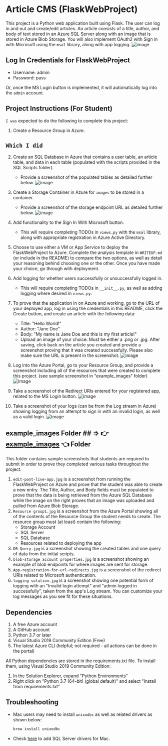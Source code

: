# Article CMS (FlaskWebProject)

This project is a Python web application built using Flask. The user can log in and out and create/edit articles. An article consists of a title, author, and body of text stored in an Azure SQL Server along with an image that is stored in Azure Blob Storage. You will also implement OAuth2 with Sign in with Microsoft using the `msal` library, along with app logging.
![image](https://raw.githubusercontent.com/Bayurzx/myproject/master/example_images/bonuses/Bonus.jpg)


## Log In Credentials for FlaskWebProject

- Username: admin
- Password: pass

Or, once the MS Login button is implemented, it will automatically log into the `admin` account.

## Project Instructions (For Student)

`I was` expected to do the following to complete this project:
1. Create a Resource Group in Azure.
## `Which I did`
2. Create an SQL Database in Azure that contains a user table, an article table, and data in each table (populated with the scripts provided in the SQL Scripts folder).
    - Provide a screenshot of the populated tables as detailed further below.
    ![image](https://raw.githubusercontent.com/Bayurzx/myproject/master/example_images/bonuses/bonus1_1.jpg)
3. Create a Storage Container in Azure for `images` to be stored in a container.
    - Provide a screenshot of the storage endpoint URL as detailed further below.
    ![image](https://raw.githubusercontent.com/Bayurzx/myproject/master/example_images/blob-storage%20account%20properties.jpg)

4. Add functionality to the Sign In With Microsoft button.
    - This will require completing TODOs in `views.py` with the `msal` library, along with appropriate registration in Azure Active Directory.
5. Choose to use either a VM or App Service to deploy the FlaskWebProject to Azure. Complete the analysis template in `WRITEUP.md` (or include in the README) to compare the two options, as well as detail your reasoning behind choosing one or the other. Once you have made your choice, go through with deployment.
6. Add logging for whether users successfully or unsuccessfully logged in.
    - This will require completing TODOs in `__init__.py`, as well as adding logging where desired in `views.py`.
7. To prove that the application in on Azure and working, go to the URL of your deployed app, log in using the credentials in this README, click the Create button, and create an article with the following data:
	- Title: "Hello World!"
	- Author: "Jane Doe"
	- Body: "My name is Jane Doe and this is my first article!"
	- Upload an image of your choice. Must be either a .png or .jpg.
   After saving, click back on the article you created and provide a screenshot proving that it was created successfully. Please also make sure the URL is present in the screenshot.
   ![image](https://raw.githubusercontent.com/Bayurzx/myproject/master/example_images/live-deploy%20screenshots/hello-world.jpg)

8. Log into the Azure Portal, go to your Resource Group, and provide a screenshot including all of the resources that were created to complete this project. (see sample screenshot in "example_images" folder)
  ![image](https://raw.githubusercontent.com/Bayurzx/myproject/master/example_images/Resource%20group1.jpg)

9. Take a screenshot of the Redirect URIs entered for your registered app, related to the MS Login button.
![image](https://raw.githubusercontent.com/Bayurzx/myproject/master/example_images/live-deploy%20screenshots/app-registration-page-live.jpg)

10. Take a screenshot of your logs (can be from the Log stream in Azure) showing logging from an attempt to sign in with an invalid login, as well as a valid login.
![image](https://raw.githubusercontent.com/Bayurzx/myproject/master/example_images/live-deploy%20screenshots/log%20stream%20live.jpg)

## example_images Folder ## => 👉 [example_images](https://github.com/Bayurzx/myproject/tree/master/example_images) 👈 Folder

This folder contains sample screenshots that students are required to submit in order to prove they completed various tasks throughout the project.

1. `edit-post-live-app.jpg` is a screenshot from running the FlaskWebProject on Azure and prove that the student was able to create a new entry. The Title, Author, and Body fields must be populated to prove that the data is being retrieved from the Azure SQL Database while the image on the right proves that an image was uploaded and pulled from Azure Blob Storage.
2. `Resource group1.jpg` is a screenshot from the Azure Portal showing all of the contents of the Resource Group the student needs to create. The resource group must (at least) contain the following:
	- Storage Account
	- SQL Server
	- SQL Database
	- Resources related to deploying the app
3. `DB-Query.jpg` is a screenshot showing the created tables and one query of data from the initial scripts.
4. `blob-storage account properties.jpg` is a screenshot showing an example of blob endpoints for where images are sent for storage.
5. `App-registration-for-url-redirects.jpg` is a screenshot of the redirect URIs related to Microsoft authentication.
6. `logging solution.jpg` is a screenshot showing one potential form of logging with an "Invalid login attempt" and "admin logged in successfully", taken from the app's Log stream. You can customize your log messages as you see fit for these situations.

## Dependencies

1. A free Azure account
2. A GitHub account
3. Python 3.7 or later
4. Visual Studio 2019 Community Edition (Free)
5. The latest Azure CLI (helpful; not required - all actions can be done in the portal)

All Python dependencies are stored in the requirements.txt file. To install them, using Visual Studio 2019 Community Edition:
1. In the Solution Explorer, expand "Python Environments"
2. Right click on "Python 3.7 (64-bit) (global default)" and select "Install from requirements.txt"

## Troubleshooting

- Mac users may need to install `unixodbc` as well as related drivers as shown below:
    ```bash
    brew install unixodbc
    ```
- Check [here](https://docs.microsoft.com/en-us/sql/connect/odbc/linux-mac/install-microsoft-odbc-driver-sql-server-macos?view=sql-server-ver15) to add SQL Server drivers for Mac.
